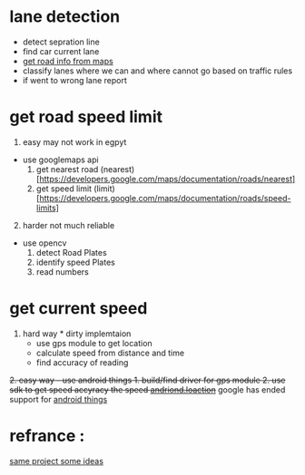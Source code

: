 # lane detection
  - detect sepration line
  - find car current lane
  - [get road info from maps](#get-road-speed-limit)
  - classify lanes where we can and where cannot go based on traffic rules
  - if went to wrong lane report


# get road speed limit 
1. easy may not work in egpyt
  - use googlemaps api
    1. get nearest road (nearest)[https://developers.google.com/maps/documentation/roads/nearest]
    2. get speed limit (limit)[https://developers.google.com/maps/documentation/roads/speed-limits]

2. harder not  much reliable
  - use opencv
    1. detect Road Plates
    2. identify speed Plates
    3. read numbers
    
# get current speed 
  1. hard way
    * dirty implemtaion 
      - use gps module to get location
      - calculate speed from distance and time 
      - find accuracy of reading

  ~~2. easy way
    - use android things 
      1. build/find driver for gps module
      2. use sdk to get speed accyracy the speed [andriond.loaction](https://developer.android.com/reference/android/location/Location.html#getSpeed())~~
      google has ended support for [android things](https://arstechnica.com/gadgets/2019/02/android-things-is-no-longer-for-things-focuses-on-smart-speakers-and-displays/)



# refrance :
[same project some ideas](https://www.raspberrypi.org/forums/viewtopic.php?t=212407)
